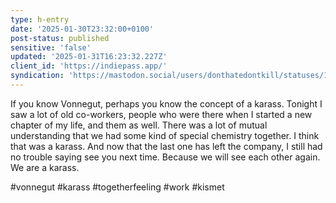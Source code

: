 ```yaml
---
type: h-entry
date: '2025-01-30T23:32:00+0100'
post-status: published
sensitive: 'false'
updated: '2025-01-31T16:23:32.227Z'
client_id: 'https://indiepass.app/'
syndication: 'https://mastodon.social/users/donthatedontkill/statuses/113923889397736945'
---
```

If you know Vonnegut, perhaps you know the concept of a karass. Tonight I saw a lot of old co-workers, people who were there when I started a new chapter of my life, and them as well. There was a lot of mutual understanding that we had some kind of special chemistry together. I think that was a karass. And now that the last one has left the company, I still had no trouble saying see you next time. Because we will see each other again. We are a karass. 

#vonnegut #karass #togetherfeeling #work #kismet
